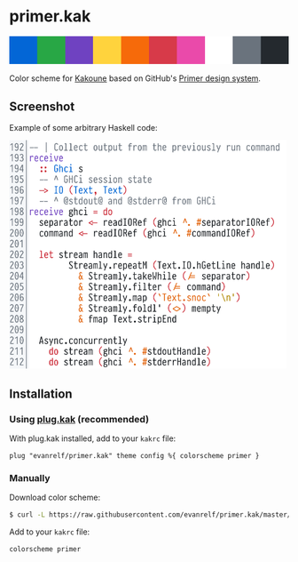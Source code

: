 # primer.kak

<img src="swatch.svg">

Color scheme for [Kakoune](https://github.com/mawww/kakoune) based on GitHub's
[Primer design system](https://primer.style/).

## Screenshot

Example of some arbitrary Haskell code:

<img src="screenshot.png" width="500px">

## Installation

### Using [plug.kak](https://github.com/andreyorst/plug.kak) (recommended)

With plug.kak installed, add to your `kakrc` file:

```kakoune
plug "evanrelf/primer.kak" theme config %{ colorscheme primer }
```

### Manually

Download color scheme:

```bash
$ curl -L https://raw.githubusercontent.com/evanrelf/primer.kak/master/colors/primer.kak -o ~/.config/kak/colors/primer.kak --create-dirs
```

Add to your `kakrc` file:

```kakoune
colorscheme primer
```
